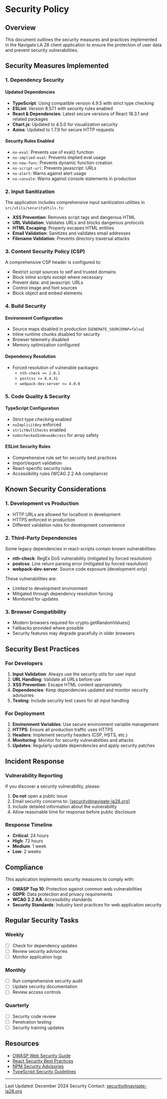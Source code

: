 # Security Policy

## Overview

This document outlines the security measures and practices implemented in the Navigate LA 28 client application to ensure the protection of user data and prevent security vulnerabilities.

## Security Measures Implemented

### 1. Dependency Security

#### Updated Dependencies
- **TypeScript**: Using compatible version 4.9.5 with strict type checking
- **ESLint**: Version 8.57.1 with security rules enabled
- **React & Dependencies**: Latest secure versions of React 18.3.1 and related packages
- **Chart.js**: Updated to 4.5.0 for visualization security
- **Axios**: Updated to 1.7.9 for secure HTTP requests

#### Security Rules Enabled
- `no-eval`: Prevents use of eval() function
- `no-implied-eval`: Prevents implied eval usage
- `no-new-func`: Prevents dynamic function creation
- `no-script-url`: Prevents javascript: URLs
- `no-alert`: Warns against alert usage
- `no-console`: Warns against console statements in production

### 2. Input Sanitization

The application includes comprehensive input sanitization utilities in `src/utils/securityUtils.ts`:

- **XSS Prevention**: Removes script tags and dangerous HTML
- **URL Validation**: Validates URLs and blocks dangerous protocols
- **HTML Escaping**: Properly escapes HTML entities
- **Email Validation**: Sanitizes and validates email addresses
- **Filename Validation**: Prevents directory traversal attacks

### 3. Content Security Policy (CSP)

A comprehensive CSP header is configured to:
- Restrict script sources to self and trusted domains
- Block inline scripts except where necessary
- Prevent data: and javascript: URLs
- Control image and font sources
- Block object and embed elements

### 4. Build Security

#### Environment Configuration
- Source maps disabled in production (`GENERATE_SOURCEMAP=false`)
- Inline runtime chunks disabled for security
- Browser telemetry disabled
- Memory optimization configured

#### Dependency Resolution
- Forced resolution of vulnerable packages:
  - `nth-check >= 2.0.1`
  - `postcss >= 8.4.31`
  - `webpack-dev-server >= 4.0.0`

### 5. Code Quality & Security

#### TypeScript Configuration
- Strict type checking enabled
- `noImplicitAny` enforced
- `strictNullChecks` enabled
- `noUncheckedIndexedAccess` for array safety

#### ESLint Security Rules
- Comprehensive rule set for security best practices
- Import/export validation
- React-specific security rules
- Accessibility rules (WCAG 2.2 AA compliance)

## Known Security Considerations

### 1. Development vs Production

- HTTP URLs are allowed for localhost in development
- HTTPS enforced in production
- Different validation rules for development convenience

### 2. Third-Party Dependencies

Some legacy dependencies in react-scripts contain known vulnerabilities:
- **nth-check**: RegEx DoS vulnerability (mitigated by forced resolution)
- **postcss**: Line return parsing error (mitigated by forced resolution)
- **webpack-dev-server**: Source code exposure (development only)

These vulnerabilities are:
- Limited to development environment
- Mitigated through dependency resolution forcing
- Monitored for updates

### 3. Browser Compatibility

- Modern browsers required for crypto.getRandomValues()
- Fallbacks provided where possible
- Security features may degrade gracefully in older browsers

## Security Best Practices

### For Developers

1. **Input Validation**: Always use the security utils for user input
2. **URL Handling**: Validate all URLs before use
3. **XSS Prevention**: Escape HTML content appropriately
4. **Dependencies**: Keep dependencies updated and monitor security advisories
5. **Testing**: Include security test cases for all input handling

### For Deployment

1. **Environment Variables**: Use secure environment variable management
2. **HTTPS**: Ensure all production traffic uses HTTPS
3. **Headers**: Implement security headers (CSP, HSTS, etc.)
4. **Monitoring**: Monitor for security vulnerabilities and attacks
5. **Updates**: Regularly update dependencies and apply security patches

## Incident Response

### Vulnerability Reporting

If you discover a security vulnerability, please:

1. **Do not** open a public issue
2. Email security concerns to: [security@navigate-la28.org]
3. Include detailed information about the vulnerability
4. Allow reasonable time for response before public disclosure

### Response Timeline

- **Critical**: 24 hours
- **High**: 72 hours
- **Medium**: 1 week
- **Low**: 2 weeks

## Compliance

This application implements security measures to comply with:

- **OWASP Top 10**: Protection against common web vulnerabilities
- **GDPR**: Data protection and privacy requirements
- **WCAG 2.2 AA**: Accessibility standards
- **Security Standards**: Industry best practices for web application security

## Regular Security Tasks

### Weekly
- [ ] Check for dependency updates
- [ ] Review security advisories
- [ ] Monitor application logs

### Monthly
- [ ] Run comprehensive security audit
- [ ] Update security documentation
- [ ] Review access controls

### Quarterly
- [ ] Security code review
- [ ] Penetration testing
- [ ] Security training updates

## Resources

- [OWASP Web Security Guide](https://owasp.org/www-project-web-security-testing-guide/)
- [React Security Best Practices](https://react.dev/learn/security)
- [NPM Security Advisories](https://github.com/advisories)
- [TypeScript Security Guidelines](https://www.typescriptlang.org/docs/handbook/security.html)

---

Last Updated: December 2024
Security Contact: security@navigate-la28.org 